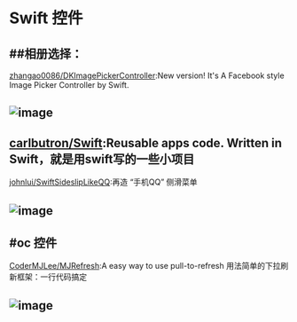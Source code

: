 
# Swift 控件

##相册选择：
---
[zhangao0086/DKImagePickerController](https://github.com/zhangao0086/DKImagePickerController):New version! It's A Facebook style Image Picker Controller by Swift.

![image](https://raw.githubusercontent.com/zhangao0086/DKImagePickerController/develop/Screenshot4.png)     
---

[carlbutron/Swift](https://github.com/carlbutron/Swift):Reusable apps code. Written in Swift，就是用swift写的一些小项目
---
[johnlui/SwiftSideslipLikeQQ](https://github.com/johnlui/SwiftSideslipLikeQQ):再造 “手机QQ” 侧滑菜单

![image](https://camo.githubusercontent.com/0152b1943a7a44cf3841ff42131a2629bf047bf5/687474703a2f2f6c7677656e68616e2e636f6d2f636f6e74656e742f75706c6f616466696c652f3230313530342f32373461313432383733363230352e676966)     
---

#oc 控件
---
[CoderMJLee/MJRefresh](https://github.com/CoderMJLee/MJRefresh):A easy way to use pull-to-refresh
用法简单的下拉刷新框架：一行代码搞定

![image](https://camo.githubusercontent.com/4a86d398d981df5dc845042b92c6d785d0d486b4/687474703a2f2f696d61676573302e636e626c6f67732e636f6d2f626c6f67323031352f3439373237392f3230313530362f3133323233323435363133393137372e706e67)     
---